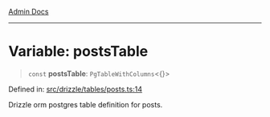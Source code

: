 [Admin Docs](/)

***

# Variable: postsTable

> `const` **postsTable**: `PgTableWithColumns`\<\{\}\>

Defined in: [src/drizzle/tables/posts.ts:14](https://github.com/Suyash878/talawa-api/blob/4657139c817cb5935454def8fb620b05175365a9/src/drizzle/tables/posts.ts#L14)

Drizzle orm postgres table definition for posts.
